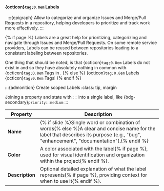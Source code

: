#### {octicon}`tag;0.8em` Labels
&nbsp;
:::{epigraph}
Allow to categorize and organize Issues and Merge/Pull Requests in a repository, helping developers to prioritize and track work more effectively.
:::

{% if page %}
Labels are a great help for prioritizing, categorizing and navigate through Issues and Merge/Pull Requests.
On some remote service providers, Labels can be reused between repositories leading to a consistent labeling between repositories.

One thing that should be noted, is that {octicon}`tag;0.8em` Labels do not exist in <i class="fab fa-git"></i> and so they have absolutely nothing in common with {octicon}`tag;0.8em` Tags in <i class="fab fa-git"></i>.
{% else %}
<i class="fab fa-github"></i> {octicon}`tag;0.8em` Labels <i class="fa-solid fa-not-equal"></i> <i class="fab fa-git"></i> {octicon}`tag;0.8em` Tags!
{% endif %}

:::{admonition} Create scoped Labels
:class: tip, margin

Joining a property and state with `::` into a single label, like {bdg-secondary}`priority::medium`
:::

| Property                 | Description                                                                                                                                                     |
|--------------------------|-----------------------------------------------------------------------------------------------------------------------------------------------------------------|
| **Name**                 | {% if slide %}Single word or combination of words{% else %}A clear and concise name for the label that describes its purpose (e.g., "bug", "enhancement", "documentation").{% endif %}                                              |
| **Color**                | A color associated with the label{% if page %}, used for visual identification and organization within the project{% endif %}.                                                         |
| **Description**          | Optional detailed explanation of what the label represents{% if page %}, providing context for when to use it{% endif %}.                                          |
